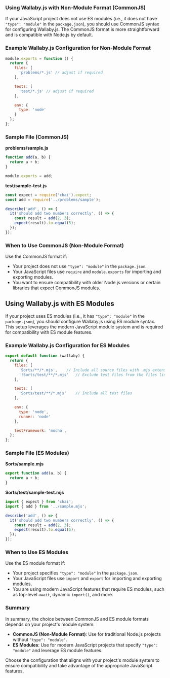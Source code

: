 ### Using Wallaby.js with Non-Module Format (CommonJS)

If your JavaScript project does not use ES modules (i.e., it does not have `"type": "module"` in the `package.json`), you should use CommonJS syntax for configuring Wallaby.js. The CommonJS format is more straightforward and is compatible with Node.js by default.

### Example Wallaby.js Configuration for Non-Module Format

```javascript
module.exports = function () {
  return {
    files: [
      'problems/*.js' // adjust if required
    ],

    tests: [
      'test/*.js' // adjust if required
    ],

    env: {
      type: 'node'
    }
  };
};
```

### Sample File (CommonJS)

**problems/sample.js**
```javascript
function add(a, b) {
  return a + b;
}

module.exports = add;
```

**test/sample-test.js**
```javascript
const expect = require('chai').expect;
const add = require('../problems/sample');

describe('add', () => {
  it('should add two numbers correctly', () => {
    const result = add(2, 3);
    expect(result).to.equal(5);
  });
});
```

### When to Use CommonJS (Non-Module Format)

Use the CommonJS format if:

- Your project does not use `"type": "module"` in the `package.json`.
- Your JavaScript files use `require` and `module.exports` for importing and exporting modules.
- You want to ensure compatibility with older Node.js versions or certain libraries that expect CommonJS modules.

## Using Wallaby.js with ES Modules

If your project uses ES modules (i.e., it has `"type": "module"` in the `package.json`), you should configure Wallaby.js using ES module syntax. This setup leverages the modern JavaScript module system and is required for compatibility with ES module features.

### Example Wallaby.js Configuration for ES Modules

```javascript
export default function (wallaby) {
  return {
    files: [
      'Sorts/**/*.mjs',    // Include all source files with .mjs extension
      '!Sorts/test/**/*.mjs'   // Exclude test files from the files list
    ],

    tests: [
      'Sorts/test/**/*.mjs'    // Include all test files
    ],

    env: {
      type: 'node',
      runner: 'node'
    },

    testFramework: 'mocha',
  };
};
```

### Sample File (ES Modules)

**Sorts/sample.mjs**
```javascript
export function add(a, b) {
  return a + b;
}
```

**Sorts/test/sample-test.mjs**
```javascript
import { expect } from 'chai';
import { add } from '../sample.mjs';

describe('add', () => {
  it('should add two numbers correctly', () => {
    const result = add(2, 3);
    expect(result).to.equal(5);
  });
});
```

### When to Use ES Modules

Use the ES module format if:

- Your project specifies `"type": "module"` in the `package.json`.
- Your JavaScript files use `import` and `export` for importing and exporting modules.
- You are using modern JavaScript features that require ES modules, such as top-level `await`, dynamic `import()`, and more.

### Summary

In summary, the choice between CommonJS and ES module formats depends on your project's module system:

- **CommonJS (Non-Module Format)**: Use for traditional Node.js projects without `"type": "module"`.
- **ES Modules**: Use for modern JavaScript projects that specify `"type": "module"` and leverage ES module features.

Choose the configuration that aligns with your project's module system to ensure compatibility and take advantage of the appropriate JavaScript features.
